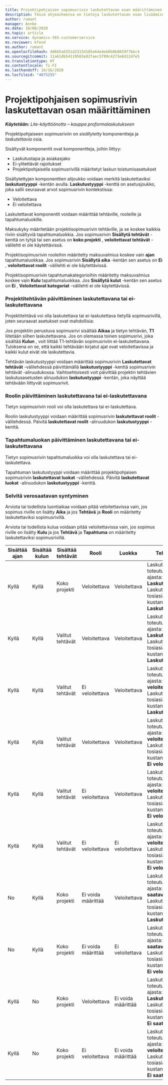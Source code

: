 ```yaml
---
title: Projektipohjaisen sopimusrivin laskutettavan osan määrittäminen
description: Tässä ohjeaiheessa on tietoja laskutettavan osan lisäämisestä projektitoimintojen sopimusriveille.
author: rumant
manager: Annbe
ms.date: 10/08/2020
ms.topic: article
ms.service: dynamics-365-customerservice
ms.reviewer: kfend
ms.author: rumant
ms.openlocfilehash: 4d665a6351d2315d185e64e4eb6b0b8859f7bbc4
ms.sourcegitcommit: 11a61db54119503e82faec5f99c4273e8d1247e5
ms.translationtype: HT
ms.contentlocale: fi-FI
ms.lasthandoff: 10/16/2020
ms.locfileid: "4075255"
---
```

# <a name="configuring-chargeable-components-of-a-project-based-contract-line"></a>Projektipohjaisen sopimusrivin laskutettavan osan määrittäminen

_**Käytetään:** Lite-käyttöönotto – kauppa proformalaskutukseen_

Projektipohjaiseen sopimusriviin on *sisällytetty* komponentteja ja *laskutettavia* osia.

Sisältyvät komponentit ovat komponentteja, joihin liittyy:

  - Laskutustapa ja asiakasjako
  - Ei-ylitettävät rajoitukset 
  - Projektipohjaisella sopimusrivillä määritetyt laskun toistumisasetukset

Sisällytettyjen komponenttien alijoukko voidaan merkitä laskutettaviksi **laskutustyyppi** -kentän avulla. **Laskutustyyppi** -kenttä on asetusjoukko, joka sallii seuraavat arvot sopimusrivin kontekstissa:

  - Veloitettava
  - Ei veloitettava

Laskutettavat komponentit voidaan määrittää tehtäville, rooleille ja tapahtumaluokille.

Maksukyky määritetään projektisopimusrivin tehtäville, ja se koskee kaikkia riviin sisältyviä tapahtumaluokkia. Jos sopimusrivin **Sisällytä tehtävät** -kenttä on tyhjä tai sen asetus on **koko projekti** , **veloitettavat tehtävät** -välilehti ei ole käytettävissä.

Projektisopimusrivin rooleihin määritetty maksuvalmius koskee vain **ajan** tapahtumaluokkaa. Jos sopimusrivin **Sisällytä aika** -kentän sen asetus on **Ei** , **veloitettavat roolit** -välilehti ei ole käytettävissä.

Projektisopimusrivin tapahtumakategorioihin määritetty maksuvalmius koskee vain **Kulu** tapahtumaluokkaa. Jos **Sisällytä kulut** -kentän sen asetus on **Ei** , **Veloitettavat kategoriat** -välilehti ei ole käytettävissä.

### <a name="update-a-project-task-as-chargeable-or-non-chargeable"></a>Projektitehtävän päivittäminen laskutettavana tai ei-laskutettavana

Projektitehtävä voi olla laskutettava tai ei-laskutettava tietyllä sopimusrivillä, joten seuraavat asetukset ovat mahdollisia:

Jos projektiin perustuva sopimusrivi sisältää **Aikaa** ja tietyn tehtävän, **T1** liitetään siihen laskutettavana. Jos on olemassa toinen sopimusrivi, joka sisältää **Kulun** , voit liittää T1-tehtävän sopimusriviin ei-laskutettavana. Tuloksena on se, että kaikki tehtävään kirjatut ajat ovat veloitettavissa ja kaikki kulut eivät ole laskutettavia.

Tehtävän laskutustyyppi voidaan määrittää sopimusrivin **Laskutettavat tehtävät** -välilehdessä päivittämällä **laskutustyyppi** -kenttä sopimusrivin tehtävät -aliruudukossa. Vaihtoehtoisesti voit päivittää projektin tehtävien laskutusasetusten aliruudukon **laskutustyyppi** -kentän, joka näyttää tehtävään liittyvät sopimusrivit.

### <a name="update-a-role-as-chargeable-or-non-chargeable"></a>Roolin päivittäminen laskutettavana tai ei-laskutettavana

Tietyn sopimusrivin rooli voi olla laskutettava tai ei-laskutettava.

Roolin laskutustyyppi voidaan määrittää sopimusrivin **laskutettavat roolit** -välilehdessä. Päivitä **laskutettavat roolit** -aliruudukon **laskutustyyppi** -kenttä.

### <a name="update-a-transaction-category-as-chargeable-or-non-chargeable"></a>Tapahtumaluokan päivittäminen laskutettavana tai ei-laskutettavana

Tietyn sopimusrivin tapahtumaluokka voi olla laskutettava tai ei-laskutettava.

Tapahtuman laskutustyyppi voidaan määrittää projektipohjaisen sopimusrivin **laskutettavat luokat** -välilehdessä. Päivitä **laskutettavat luokat** -aliruudukon **laskutustyyppi** -kenttä.

### <a name="resolve-chargeability"></a>Selvitä verosaatavan syntyminen

Arviota tai todellista luontiaikaa voidaan pitää veloitettavissa vain, jos sopimus riville on lisätty **Aika** ja jos **Tehtävä** ja **Rooli** on määritetty laskutettaviksi sopimusrivillä.

Arviota tai todellista kulua voidaan pitää veloitettavissa vain, jos sopimus riville on lisätty **Kulu** ja jos **Tehtävä** ja **Tapahtuma** on määritetty laskutettaviksi sopimusrivillä.


| Sisältää ajan | Sisältää kulun | Sisältää tehtävät | Rooli           | Luokka       | Tehtävä                                                                                                      |
|---------------|------------------|----------------|----------------|----------------|-----------------------------------------------------------------------------------------------------------|
| Kyllä           | Kyllä              | Koko projekti | Veloitettava     | Veloitettava     | Laskutus toteutuneesta ajasta: **Laskutettava** </br> Laskutustyyppi tosiasiallisista kustannuksista: **Laskutettava**           |
| Kyllä           | Kyllä              | Valitut tehtävät | Veloitettava     | Veloitettava     | Laskutus toteutuneesta ajasta: **Laskutettava** </br> Laskutustyyppi tosiasiallisista kustannuksista: **Laskutettava**           |
| Kyllä           | Kyllä              | Valitut tehtävät | Ei veloitettava | Veloitettava     | Laskutus toteutuneesta ajasta: **Ei veloitettava** </br> Laskutustyyppi tosiasiallisista kustannuksista: **Laskutettava**       |
| Kyllä           | Kyllä              | Valitut tehtävät | Veloitettava     | Veloitettava     | Laskutus toteutuneesta ajasta: **Ei veloitettava** </br> Laskutustyyppi tosiasiallisista kustannuksista:   **Ei veloitettava** |
| Kyllä           | Kyllä              | Valitut tehtävät | Ei veloitettava | Veloitettava     | Laskutus toteutuneesta ajasta: **Ei veloitettava** </br> Laskutustyyppi tosiasiallisista kustannuksista:   **Ei veloitettava** |
| Kyllä           | Kyllä              | Valitut tehtävät | Ei veloitettava | Ei veloitettava | Laskutus toteutuneesta ajasta: **Ei veloitettava** </br> Laskutustyyppi tosiasiallisista kustannuksista:   **Ei veloitettava** |
| No            | Kyllä              | Koko projekti | Ei voida määrittää   | Veloitettava     | Laskutus toteutuneesta ajasta: **Ei saatavilla**</br>Laskutustyyppi tosiasiallisista kustannuksista: **Laskutettava**          |
| No            | Kyllä              | Koko projekti | Ei voida määrittää   | Ei veloitettava | Laskutus toteutuneesta ajasta: **Ei saatavilla**</br> Laskutustyyppi tosiasiallisista kustannuksista: **Ei veloitettava**     |
| Kyllä           | No               | Koko projekti | Veloitettava     | Ei voida määrittää   | Laskutus toteutuneesta ajasta: **Laskutettava** </br> Laskutustyyppi tosiasiallisista kustannuksista: **Ei saatavilla**        |
| Kyllä           | No               | Koko projekti | Ei veloitettava | Ei voida määrittää   | Laskutus toteutuneesta ajasta: **Ei veloitettava** </br>Laskutustyyppi tosiasiallisista kustannuksista: **Ei   saatavilla**   |
